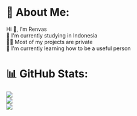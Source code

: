 # 💫 About Me:
Hi 👋, I'm Renvas<br>🔭 I'm currently studying in Indonesia<br> 👨‍💻 Most of my projects are private <br>🌱 I'm currently learning how to be a useful person

# 📊 GitHub Stats:
![](https://github-readme-stats.vercel.app/api?username=FahriCT&theme=dark&hide_border=false&include_all_commits=true&count_private=true)<br/>
![](https://github-readme-streak-stats.herokuapp.com/?user=FahriCT&theme=dark&hide_border=false)<br/>
![](https://github-readme-stats.vercel.app/api/top-langs/?username=FahriCT&theme=dark&hide_border=false&include_all_commits=true&count_private=true&layout=compact)

